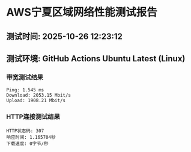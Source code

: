 # AWS宁夏区域网络性能测试报告
## 测试时间: 2025-10-26 12:23:12
## 测试环境: GitHub Actions Ubuntu Latest (Linux)

### 带宽测试结果
```
Ping: 1.545 ms
Download: 2053.15 Mbit/s
Upload: 1908.21 Mbit/s
```

### HTTP连接测试结果
```
HTTP状态码: 307
响应时间: 1.165704秒
下载速度: 0字节/秒
```

